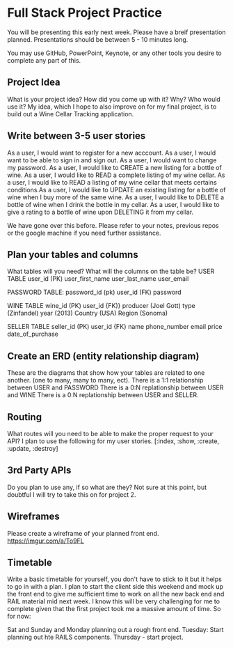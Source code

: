 # Full Stack Project Practice

You will be presenting this early next week.  Please have a breif presentation
planned.  Presentations should be between 5 - 10 minutes long.

You may use GitHub, PowerPoint, Keynote, or any other tools you desire to
complete any part of this.

## Project Idea

What is your project idea?  How did you come up with it? Why? Who would use it?
My idea, which I hope to also improve on for my final project, is to build out a
Wine Cellar Tracking application.

## Write between 3-5 user stories
As a user, I would want to register for a new acccount.
As a user, I would want to be able to sign in and sign out.
As a user, I would want to change my password.
As a user, I would like to CREATE a new listing for a bottle of wine.
As a user, I would like to READ a complete listing of my wine cellar.
As a user, I would like to READ a listing of my wine cellar that meets certains conditions.As a user, I would like to UPDATE an existing listing for a bottle of wine when I buy more of the same wine.
As a user, I would like to DELETE a bottle of wine when I drink the bottle in my cellar.
As a user, I would like to give a rating to a bottle of wine upon DELETING it from my cellar.



We have gone over this before. Please refer to your notes, previous repos or the
google machine if you need further assistance.

## Plan your tables and columns
What tables will you need? What will the columns on the table be?
USER TABLE
user_id (PK)
user_first_name
user_last_name
user_email

PASSWORD TABLE:
password_id (pk)
user_id (FK)
password

WINE TABLE
wine_id (PK)
user_id {FK)}
producer (Joel Gott)
type (Zinfandel)
year (2013)
Country (USA)
Region (Sonoma)

SELLER TABLE
seller_id (PK)
user_id {FK}
name
phone_number
email
price
date_of_purchase

## Create an ERD (entity relationship diagram)

These are the diagrams that show how your tables are related to one another.
(one to many, many to many, ect).
There is a 1:1 relationship between USER and PASSWORD
There is a 0:N replationship between USER and WINE
There is a 0:N replationship between USER and SELLER. 

## Routing

What routes will you need to be able to make the proper request to your API?
I plan to use the following for my user stories. [:index, :show, :create, :update, :destroy]

## 3rd Party APIs

Do you plan to use any, if so what are they?
Not sure at this point, but doubtful I will try to take this on for project 2.

## Wireframes

Please create a wireframe of your planned front end.
https://imgur.com/a/To9FL


## Timetable

Write a basic timetable for yourself, you don't have to stick to it but it
helps to go in with a plan.
I plan to start the client side this weekend and mock up the front end to give me
sufficient time to work on all the new back end and RAIL material mid next week.
I know this will be very challenging for me to complete given that the first project
took me a massive amount of time. So for now:

Sat and Sunday and Monday planning out a rough front end.
Tuesday: Start planning out hte RAILS components.
Thursday - start project.
